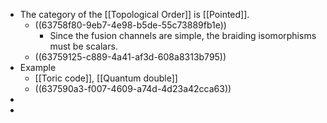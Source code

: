 - The category of the [[Topological Order]] is [[Pointed]].
	- ((63758f80-9eb7-4e98-b5de-55c73889fb1e))
		- Since the fusion channels are simple, the braiding isomorphisms must be scalars.
	- ((63759125-c889-4a41-af3d-608a8313b795))
- Example
	- [[Toric code]], [[Quantum double]]
	- ((637590a3-f007-4609-a74d-4d23a42cca63))
-
-